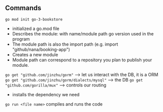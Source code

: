## Commands
`go mod init go-3-bookstore`
- initialized a go.mod file
- Describes the module: with name/module path go version used in the program
- The module path is also the import path (e.g. import "github/nana/booking-app")
- Creates a new module
- Module path can correspond to a repository you plan to publish your module.

`go get "github.com/jinzhu/gorm"` --> let us interact with the DB, it is a ORM
`go get "github.com/jinzhu/gorm/dialects/mysql"` --> the DB
`go get "github.com/gorilla/mux"` --> controls our routing
- installs the dependency we need

`go run <file name>` compiles and runs the code